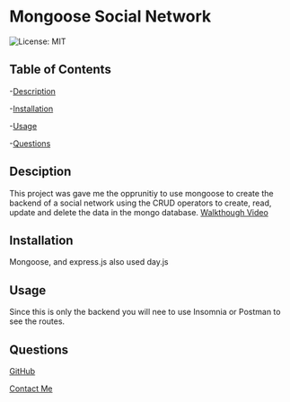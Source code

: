  # Mongoose Social Network  
  ![License: MIT](https://img.shields.io/badge/License-MIT-yellow.svg)
  

 ## Table of Contents
 
  -[Description](#Description)
 
  -[Installation](#Installation)
 
  -[Usage](#Usage)

  -[Questions](#Questions)


  ## Desciption
 This project was gave me the opprunitiy to use mongoose to create the backend of a social network using the CRUD operators to create, read, update and delete the data in the mongo database.
[Walkthough Video](https://user-images.githubusercontent.com/90412072/222876867-5dd886d1-6f06-4d2e-b295-01c9f787c3b6.webm)
 
 ## Installation 
Mongoose, and express.js also used day.js
 
 ## Usage 
 Since this is only the backend you will nee to use Insomnia or Postman to see the routes. 


  ## Questions 
 
  [GitHub](stamperM)

  [Contact Me](mailto:)
